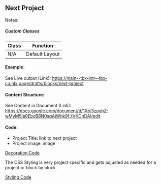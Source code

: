## Next Project

Notes:

##### Custom Classes 
|  Class | Function   |  
|--------|------------|
| N/A | Default Layout |

#### Example:
See Live output (Link):
https://main--tbx-intr--tbx-co.hlx.page/drafts/blocks/next-project

#### Content Structure:

See Content in Document (Link):
https://docs.google.com/document/d/1Xbj3zpuhZ-wMyM5la0EboB8N0sqAjWhk9f_tVKDnDAI/edit

#### Code:
- Project Title: link to next project
- Project image: image

[Decoration Code](next-project.js)

The CSS Styling is very project specific and gets adjusted as needed for a project or block by block.

[Styling Code](next-project.css)